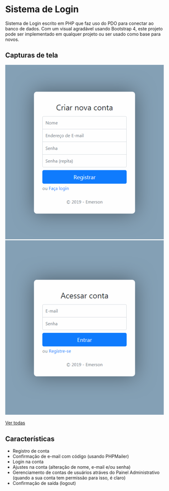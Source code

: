 # Sistema de Login
Sistema de Login escrito em PHP que faz uso do PDO para conectar ao banco de dados. Com um visual agradável usando Bootstrap 4, este projeto pode ser implementado em qualquer projeto ou ser usado como base para novos.

## Capturas de tela
![Registro](screenshots/registro.png)
![Login](screenshots/login.png)

[Ver todas](screenshots)

## Características
- Registro de conta
- Confirmação de e-mail com código (usando PHPMailer)
- Login na conta
- Ajustes na conta (alteração de nome, e-mail e/ou senha)
- Gerenciamento de contas de usuários atráves do Painel Administrativo (quando a sua conta tem permissão para isso, é claro)
- Confirmação de saída (logout)
